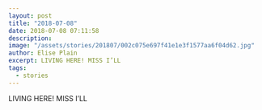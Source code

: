 ```yaml
---
layout: post
title: "2018-07-08"
date: 2018-07-08 07:11:58
description: 
image: "/assets/stories/201807/002c075e697f41e1e3f1577aa6f04d62.jpg"
author: Elise Plain
excerpt: LIVING HERE! MISS I’LL
tags: 
  - stories
---
```


LIVING HERE! MISS I’LL
<p></p>
